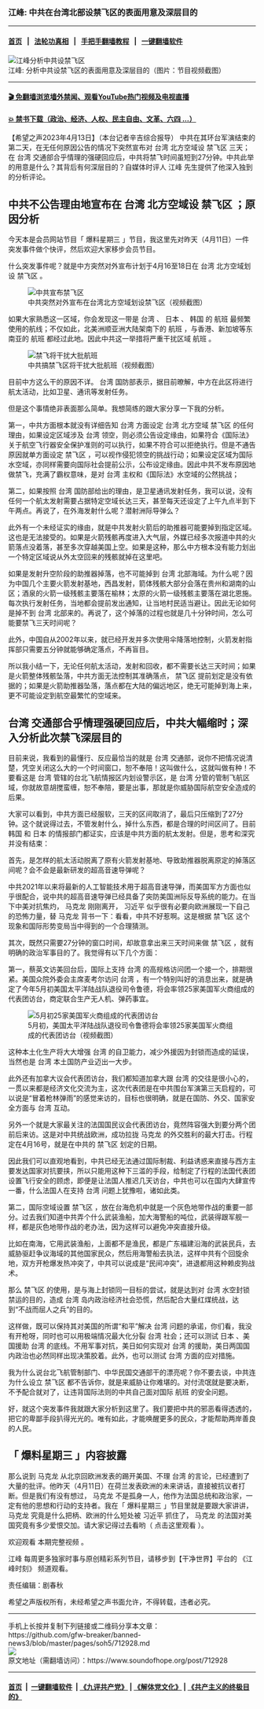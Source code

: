 ### 江峰: 中共在台湾北部设禁飞区的表面用意及深层目的
------------------------

#### [首页](https://github.com/gfw-breaker/banned-news3/blob/master/README.md) &nbsp;&nbsp;|&nbsp;&nbsp; [法轮功真相](https://github.com/begood0513/basic/blob/master/README.md)  &nbsp;&nbsp;|&nbsp;&nbsp; [手把手翻墙教程](https://github.com/gfw-breaker/guides/wiki)  &nbsp;&nbsp;|&nbsp;&nbsp; [一键翻墙软件](https://github.com/gfw-breaker/nogfw/blob/master/README.md)  



<div><img alt="江峰分析中共设禁飞区" src="https://img.soundofhope.org/2023-04/1681408869414.jpg"/>
<br/><figcaption class="caption">
 江峰: 分析中共设禁飞区的表面用意及深层目的（图片：节目视频截图）
</figcaption></div><hr/>

#### [ 🎬  免翻墙浏览墙外禁闻、观看YouTube热门视频及电视直播](https://github.com/gfw-breaker/HelloWorld)

#### [ 💥  禁书下载（政治、经济、人权、民主自由、文革、六四 ...）](https://github.com/gfw-breaker/books/blob/master/README.md)

<div><div class="Content__Wrapper sc-1bvya0-0 elmmKw article_body" data-checkusr="" itemprop="articleBody">
 <div id="post_place_1">
 </div>
 <p class="meta-top">
  <span class="meta">
   【希望之声2023年4月13日】（本台记者辛吉综合报导）
  </span>
  中共在其环台军演结束的第二天，在无任何原因公告的情况下突然宣布对
  <ok href="/term/551150">
   台湾
  </ok>
  北方空域设
  <ok href="/term/364972">
   禁飞区
  </ok>
  三天；在
  <ok href="/term/551150">
   台湾
  </ok>
  交通部合乎情理的强硬回应后，中共将禁飞时间虽短到27分钟。中共此举的用意是什么？其背后有何深层目的？自媒体时评人
  <ok href="/term/3461">
   江峰
  </ok>
  先生提供了他深入独到的分析评论。
 </p>
 <h2>
  中共不公告理由地宣布在
  <ok href="/term/551150">
   台湾
  </ok>
  北方空域设
  <ok href="/term/364972">
   禁飞区
  </ok>
  ；原因分析
 </h2>
 <p>
  今天本是会员网站节目「
  <ok href="/term/859559">
   爆料星期三
  </ok>
  」节目，我这里先对昨天（4月11日）一件突发事件做个快评，然后欢迎大家移步会员节目。
 </p>
 <p>
  什么突发事件呢？就是中方突然对外宣布计划于4月16至18日在
  <ok href="/term/551150">
   台湾
  </ok>
  北方空域划设
  <ok href="/term/364972">
   禁飞区
  </ok>
  。
 </p>
 <figure class="OImage__StyledFigure-sc-1lfley0-0 jWYblU">
  <img alt="中共宣布禁飞区" src="https://img.soundofhope.org/2023-04/1681407441895.jpg"/>
  <br/><figcaption>
   中共突然对外宣布在台湾北方空域划设禁飞区（视频截图）
  </figcaption>
 </figure>
 <p>
  如果大家熟悉这一区域，你会发现这一带是
  <ok href="/term/551150">
   台湾
  </ok>
  、
  <ok href="/term/1442">
   日本
  </ok>
  、
  <ok href="/term/1700">
   韩国
  </ok>
  的
  <ok href="/term/47954">
   航班
  </ok>
  最频繁使用的航线；不仅如此，北美洲顺亚洲大陆架南下的
  <ok href="/term/47954">
   航班
  </ok>
  ，与香港、新加坡等东南亚的
  <ok href="/term/47954">
   航班
  </ok>
  都经过此地。因此中共这一举措将严重干扰区域
  <ok href="/term/47954">
   航班
  </ok>
  。
 </p>
 <figure class="OImage__StyledFigure-sc-1lfley0-0 jWYblU">
  <img alt="禁飞将干扰大批航班" src="https://img.soundofhope.org/2023-04/1681407548941.jpg"/>
  <br/><figcaption>
   中共搞禁飞区将干扰大批航班（视频截图）
  </figcaption>
 </figure>
 <p>
  目前中方这么干的原因不详。
  <ok href="/term/551150">
   台湾
  </ok>
  国防部表示，据目前暸解，中方在此区将进行航太活动，比如卫星、通讯等发射任务。
 </p>
 <p>
  但是这个事情绝非表面那么简单。我想简练的跟大家分享一下我的分析。
 </p>
 <p>
  第一，中共方面根本就没有详细告知
  <ok href="/term/551150">
   台湾
  </ok>
  方面设定
  <ok href="/term/551150">
   台湾
  </ok>
  北方空域
  <ok href="/term/364972">
   禁飞区
  </ok>
  的任何理由，如果设定区域涉及
  <ok href="/term/551150">
   台湾
  </ok>
  领空，则必须公告设定缘由，如果符合《国际法》关于航空飞行器安全保护准则的可以执行，如果不符合可以拒绝执行。但是不通告原因就单方面设定
  <ok href="/term/364972">
   禁飞区
  </ok>
  ，可以视作侵犯领空的挑战行动；如果设定区域为国际水空域，亦同样需要向国际社会提前公示，公布设定缘由。因此中共不发布原因地做禁飞，充满了霸权意味，是对
  <ok href="/term/551150">
   台湾
  </ok>
  主权和《国际法》水空域的公然挑战；
 </p>
 <p>
  第二，如果按照
  <ok href="/term/551150">
   台湾
  </ok>
  国防部给出的理由，是卫星通讯发射任务，我可以说，没有任何一个航太发射需要占据特定空域长达三天，甚至每天还设定了上午九点半到下午两点。再说了，在外海发射什么呢？潜射洲际导弹么？
 </p>
 <p>
  此外有一个未经证实的缘由，就是中共发射火箭后的助推器可能要掉到指定区域。这也是无法接受的。如果是火箭残骸再度进入大气层，外媒已经多次报道中共的火箭落点没着落，甚至多次穿越美国上空。如果是这种，那么中方根本没有能力划出一个特定区域说从外太空回来的残骸就掉在这里吧。
 </p>
 <p>
  如果是发射升空阶段的助推器掉落，也不可能掉到
  <ok href="/term/551150">
   台湾
  </ok>
  北部海域。为什么呢？因为中国几个主要火箭发射基地，西昌发射，箭体残骸大部分会落在贵州和湖南的山区；酒泉的火箭一级残骸主要落在榆林；太原的火箭一级残骸主要落在湖北恩施。每次执行发射任务，当地都会提前发出通知，让当地村民适当避让。因此无论如何是掉不到
  <ok href="/term/551150">
   台湾
  </ok>
  北部来的。再说了，这个掉落的过程也就是几十分钟时间，怎么可能要禁飞三天时间呢？
 </p>
 <p>
  此外，中国自从2002年以来，就已经开发并多次使用伞降落地控制，火箭发射指挥部只需要五分钟就能够确定落点，不再盲目。
 </p>
 <p>
  所以我小结一下，无论任何航太活动，发射和回收，都不需要长达三天时间；如果是火箭整体残骸坠落，中共方面无法控制其准确落点，
  <ok href="/term/364972">
   禁飞区
  </ok>
  提前划定是没有依据的；如果是火箭助推器坠落，落点都在大陆的偏远地区，绝无可能掉到海上来，更不可能设定到航空最繁忙的空域来。
 </p>
 <h2>
  <ok href="/term/551150">
   台湾
  </ok>
  交通部合乎情理强硬回应后，中共大幅缩时；深入分析此次禁飞深层目的
 </h2>
 <p>
  目前来说，我看到的最懂行、反应最恰当的就是
  <ok href="/term/551150">
   台湾
  </ok>
  交通部，说你不把情况说清楚，凭空关闭这么大的一个时间窗口，恕不奉陪！这叫做什么，这就叫做有种！不要看这是
  <ok href="/term/551150">
   台湾
  </ok>
  管辖的台北飞航情报区内划设警示区，是
  <ok href="/term/551150">
   台湾
  </ok>
  分管的管制飞航区域，你就故意胡搅蛮缠，恕不奉陪，要是出事，那就是你威胁国际航空安全造成的后果。
 </p>
 <p>
  大家可以看到，中共方面已经服软，三天的区间取消了，最后只压缩到了27分钟。这个就说得过去，不管发射什么，掉什么东西，都是合理的时间区间了。目前
  <ok href="/term/1700">
   韩国
  </ok>
  和
  <ok href="/term/1442">
   日本
  </ok>
  的情报部门都证实，应该是中共方面的航太发射。但是，思考和深究并没有结束：
 </p>
 <p>
  首先，是怎样的航太活动脱离了原有火箭发射基地、导致助推器脱离原定的掉落区间呢？会不会是最新研发的超高音速导弹呢？
 </p>
 <p>
  中共2021年以来将最新的人工智能技术用于超高音速导弹，而美国军方方面也似乎很配合，说中共的超高音速导弹已经具备了突防美国洲际反导系统的能力。在当下中美对抗焦灼，
  <ok href="/term/29794">
   马克龙
  </ok>
  刚刚离开，
  <ok href="/term/1063">
   习近平
  </ok>
  似乎很有必要向欧洲展现一下自己的恐怖力量，替
  <ok href="/term/29794">
   马克龙
  </ok>
  背书一下：看看，中共不好惹啊。这是根据
  <ok href="/term/364972">
   禁飞区
  </ok>
  这个现象和国际形势变局当中得到的一个合理猜测。
 </p>
 <p>
  其次，既然只需要27分钟的窗口时间，却故意拿出来三天时间来做
  <ok href="/term/364972">
   禁飞区
  </ok>
  ，就有明确的政治军事目的了。我觉得有以下几个方面：
 </p>
 <p>
  第一，蔡英文访美回台后，国际上支持
  <ok href="/term/551150">
   台湾
  </ok>
  的高规格访问团一个接一个，排期很紧。美国众院外委会主席麦考尔访问
  <ok href="/term/551150">
   台湾
  </ok>
  ，有一个特别叫好的消息出来，就是确定了今年5月初美国太平洋陆战队退役司令鲁德，将会率领25家美国军火商组成的代表团访台，商定联合生产无人机、弹药事宜。
 </p>
 <figure class="OImage__StyledFigure-sc-1lfley0-0 jWYblU">
  <img alt="5月初25家美国军火商组成的代表团访台" src="https://img.soundofhope.org/2023-04/1681407813263.jpg"/>
  <br/><figcaption>
   5月初，美国太平洋陆战队退役司令鲁德将会率领25家美国军火商组成的代表团访台（视频截图）
  </figcaption>
 </figure>
 <p>
  这种本土化生产将大大增强
  <ok href="/term/551150">
   台湾
  </ok>
  的自卫能力，减少外援因为封锁而造成的延误，当然也是
  <ok href="/term/551150">
   台湾
  </ok>
  本土国防产业迈出一大步。
 </p>
 <p>
  此外还有加拿大议会代表团访台，我们都知道加拿大跟
  <ok href="/term/551150">
   台湾
  </ok>
  的交往是很小心的，一贯以来都是经济文化交流为主，这次代表团是在中共围台军演第三天启程的，可以说是“冒着枪林弹雨”的感觉来访的，目标也很明确，就是在国防、外交、国家安全方面与
  <ok href="/term/551150">
   台湾
  </ok>
  互动。
 </p>
 <p>
  另外一个就是大家最关注的法国国民议会代表团访台，竟然阵容强大到要分两个团前后来访。这是对中共统战欧洲，成功拉拢
  <ok href="/term/29794">
   马克龙
  </ok>
  的外交胜利的最大打击。行程定在4月16号，就是在中共的
  <ok href="/term/364972">
   禁飞区
  </ok>
  划定的日期。
 </p>
 <p>
  因此我们可以直观地看到，中共已经无法通过国际制裁、利益诱惑来直接与西方主要发达国家对抗要挟，所以只能用这种下三滥的手段，给制定了行程的法国代表团设置飞行安全的顾虑，即便是让法国人推迟几天访台，中共也可以在国内大肆宣传一番，什么法国人在支持
  <ok href="/term/551150">
   台湾
  </ok>
  问题上犹豫啦，诸如此类。
 </p>
 <p>
  第二，国际空域设置
  <ok href="/term/364972">
   禁飞区
  </ok>
  ，放在台海危机中就是一个灰色地带作战的重要一部分。过去我们知道中共弄个什么武装渔船，加大海警船的吨位，武装得跟军舰一样，都是灰色地带作战的老办法，因为这样可以避免冲突直接升级。
 </p>
 <p>
  比如在南海，它用武装渔船，上面都不是渔民，都是广东福建沿海的武装民兵，去威胁驱赶争议海域的其他国家民众，然后用海警船去执法，这样中共有个回旋余地，双方开枪爆发热冲突了，中共可以说成是“民间冲突”，进退都用这种赖皮狗战术。
 </p>
 <p>
  那么
  <ok href="/term/364972">
   禁飞区
  </ok>
  的使用，是与海上封锁同一目标的尝试，就是达到对
  <ok href="/term/551150">
   台湾
  </ok>
  水空封锁禁运的目的，造成
  <ok href="/term/551150">
   台湾
  </ok>
  岛内政治经济社会恐慌，然后配合大量红煤统战，达到“不战而屈人之兵”的目的。
 </p>
 <p>
  这样做，既可以保持其对美国的所谓“和平”解决
  <ok href="/term/551150">
   台湾
  </ok>
  问题的承诺，你们看，我没有开枪呀，同时也可以用极端情况最大化分裂
  <ok href="/term/551150">
   台湾
  </ok>
  社会；还可以测试
  <ok href="/term/1442">
   日本
  </ok>
  、美国援助
  <ok href="/term/551150">
   台湾
  </ok>
  的底线。不用军事对抗，美日如何实现对
  <ok href="/term/551150">
   台湾
  </ok>
  的援助，美日两国国内政治也必然同样出现决策胶着。此外，也可以测试
  <ok href="/term/551150">
   台湾
  </ok>
  方面的应对措施。
 </p>
 <p>
  我为什么说台北飞航管制部门、中华民国交通部干的漂亮呢？你不要去谈，中共连为什么设立
  <ok href="/term/364972">
   禁飞区
  </ok>
  都不告诉你，就是来威胁让你难堪的。对付流氓就是要决断，不予配合就对了，让违背国际法则的中共自己面对国际
  <ok href="/term/47954">
   航班
  </ok>
  的安全问题。
 </p>
 <p>
  好，就这个突发事件我就跟大家分析到这里了。我们要把中共的邪恶看得透透的，把它的卑鄙手段扒得光光的。唯有如此，才能唤醒更多的民众，才能帮助两岸善良的人民。
 </p>
 <h2>
  「
  <ok href="/term/859559">
   爆料星期三
  </ok>
  」内容披露
 </h2>
 <p>
  那么说到
  <ok href="/term/29794">
   马克龙
  </ok>
  从北京回欧洲发表的踢开美国、不理
  <ok href="/term/551150">
   台湾
  </ok>
  的言论，已经遭到了大量的批评。他昨天（4月11日）在荷兰发表欧洲的未来讲话，直接被抗议者打断。但是我们有没有想过，
  <ok href="/term/29794">
   马克龙
  </ok>
  不是孤身一人，他作为法国总统和政治家，一定有他的思想和行动的支持者。我在「
  <ok href="/term/859559">
   爆料星期三
  </ok>
  」节目里就是要跟大家讲讲，
  <ok href="/term/29794">
   马克龙
  </ok>
  究竟是什么把柄、欧洲的什么短处被
  <ok href="/term/1063">
   习近平
  </ok>
  抓住了，
  <ok href="/term/29794">
   马克龙
  </ok>
  的法国对美国究竟有多少爱恨交加。请大家记得过去看哟（
  <ok href="https://purespring.tv/jiangfeng20230412">
   点击这里观看
  </ok>
  ）。
 </p>
 <p>
  欢迎观看
  <ok href="https://www.ganjing.com/zh-TW/video/1fp5ns3gt7s2QAHNrh4QKHFmi11r1c">
   本期完整视频
  </ok>
  。
 </p>
 <p>
  <ok href="https://www.soundofhope.org/term/3461">
   江峰
  </ok>
  每周更多独家时事与原创精彩系列节目，请移步到【干净世界】平台的
  <ok href="https://www.ganjing.com/zh-TW/channel/1eiqjdnq7go3i1dk1QyGrlYTF1g80c">
   《江峰时刻》
  </ok>
  频道观看。
 </p>
 <p class="meta-btm">
  责任编辑：剧春秋
 </p>
 <p class="meta-btm">
  希望之声版权所有，未经希望之声书面允许，不得转载，违者必究。
 </p>
</div>
</div>
<hr/>
手机上长按并复制下列链接或二维码分享本文章：<br/>
https://github.com/gfw-breaker/banned-news3/blob/master/pages/soh5/712928.md <br/>
<a href='https://github.com/gfw-breaker/banned-news3/blob/master/pages/soh5/712928.md'><img src='https://github.com/gfw-breaker/banned-news3/blob/master/pages/soh5/712928.md.png'/></a> <br/>
原文地址（需翻墙访问）：https://www.soundofhope.org/post/712928


------------------------
#### [首页](https://github.com/gfw-breaker/banned-news3/blob/master/README.md) &nbsp;|&nbsp; [一键翻墙软件](https://github.com/gfw-breaker/nogfw/blob/master/README.md) &nbsp;| [《九评共产党》](https://github.com/gfw-breaker/9ping.md/blob/master/README.md#九评之一评共产党是什么) | [《解体党文化》](https://github.com/gfw-breaker/jtdwh.md/blob/master/README.md) | [《共产主义的终极目的》](https://github.com/gfw-breaker/gczydzjmd.md/blob/master/README.md)


<img src='http://gfw-breaker.win/banned-news3/pages/soh5/712928.md' width='0px' height='0px'/>